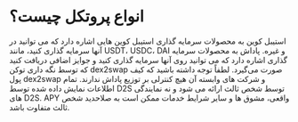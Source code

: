 # انواع پروتکل چیست؟
استیبل کوین به محصولات سرمایه گذاری استیبل کوین هایی اشاره دارد که می توانید در آنها سرمایه گذاری کنید، مانند USDT، USDC، DAI و غیره.
پاداش به محصولات سرمایه گذاری اشاره دارد که می توانید روی آنها سرمایه گذاری کنید و جوایز اضافی دریافت کنید که توسط نگه داری توکن dex2swap صورت می‌گیرد. لطفاً توجه داشته باشید که کیف پول dex2swap و شرکت های وابسته آن هیچ کنترلی بر توزیع پاداش ندارند. تمام اطلاعات نمایش داده شده توسط D2S توسط شخص ثالث ارائه می شود و نه نمایندگی های D2S. APY واقعی، مشوق ها و سایر شرایط خدمات ممکن است به صلاحدید شخص ثالث متفاوت باشد.
